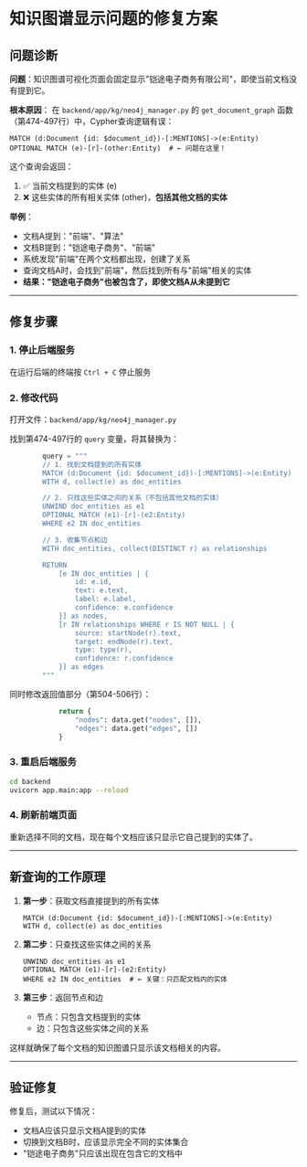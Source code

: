 # 知识图谱显示问题的修复方案

## 问题诊断

**问题**：知识图谱可视化页面会固定显示"铠途电子商务有限公司"，即使当前文档没有提到它。

**根本原因**：
在 `backend/app/kg/neo4j_manager.py` 的 `get_document_graph` 函数（第474-497行）中，Cypher查询逻辑有误：

```cypher
MATCH (d:Document {id: $document_id})-[:MENTIONS]->(e:Entity)
OPTIONAL MATCH (e)-[r]-(other:Entity)  # ← 问题在这里！
```

这个查询会返回：
1. ✅ 当前文档提到的实体 (e)
2. ❌ 这些实体的所有相关实体 (other)，**包括其他文档的实体**

**举例**：
- 文档A提到："前端"、"算法"
- 文档B提到："铠途电子商务"、"前端"
- 系统发现"前端"在两个文档都出现，创建了关系
- 查询文档A时，会找到"前端"，然后找到所有与"前端"相关的实体
- **结果："铠途电子商务"也被包含了，即使文档A从未提到它**

---

## 修复步骤

### 1. 停止后端服务
在运行后端的终端按 `Ctrl + C` 停止服务

### 2. 修改代码

打开文件：`backend/app/kg/neo4j_manager.py`

找到第474-497行的 `query` 变量，将其替换为：

```python
        query = """
        // 1. 找到文档提到的所有实体
        MATCH (d:Document {id: $document_id})-[:MENTIONS]->(e:Entity)
        WITH d, collect(e) as doc_entities

        // 2. 只找这些实体之间的关系（不包括其他文档的实体）
        UNWIND doc_entities as e1
        OPTIONAL MATCH (e1)-[r]-(e2:Entity)
        WHERE e2 IN doc_entities

        // 3. 收集节点和边
        WITH doc_entities, collect(DISTINCT r) as relationships

        RETURN
            [e IN doc_entities | {
                id: e.id,
                text: e.text,
                label: e.label,
                confidence: e.confidence
            }] as nodes,
            [r IN relationships WHERE r IS NOT NULL | {
                source: startNode(r).text,
                target: endNode(r).text,
                type: type(r),
                confidence: r.confidence
            }] as edges
        """
```

同时修改返回值部分（第504-506行）：

```python
            return {
                "nodes": data.get("nodes", []),
                "edges": data.get("edges", [])
            }
```

### 3. 重启后端服务

```bash
cd backend
uvicorn app.main:app --reload
```

### 4. 刷新前端页面

重新选择不同的文档，现在每个文档应该只显示它自己提到的实体了。

---

## 新查询的工作原理

1. **第一步**：获取文档直接提到的所有实体
   ```cypher
   MATCH (d:Document {id: $document_id})-[:MENTIONS]->(e:Entity)
   WITH d, collect(e) as doc_entities
   ```

2. **第二步**：只查找这些实体之间的关系
   ```cypher
   UNWIND doc_entities as e1
   OPTIONAL MATCH (e1)-[r]-(e2:Entity)
   WHERE e2 IN doc_entities  # ← 关键：只匹配文档内的实体
   ```

3. **第三步**：返回节点和边
   - 节点：只包含文档提到的实体
   - 边：只包含这些实体之间的关系

这样就确保了每个文档的知识图谱只显示该文档相关的内容。

---

## 验证修复

修复后，测试以下情况：
- 文档A应该只显示文档A提到的实体
- 切换到文档B时，应该显示完全不同的实体集合
- "铠途电子商务"只应该出现在包含它的文档中

